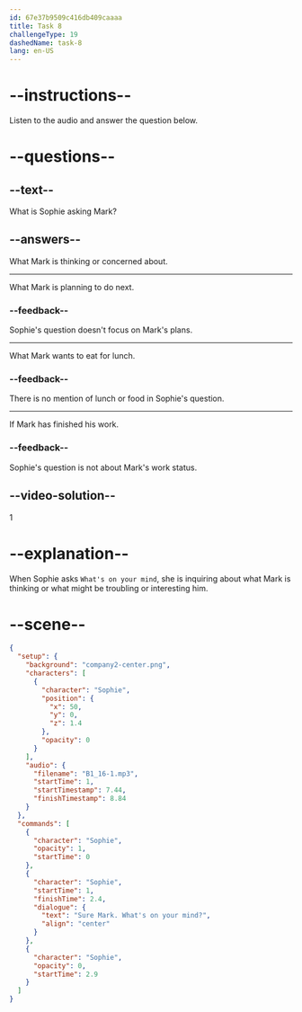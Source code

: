 ```yaml
---
id: 67e37b9509c416db409caaaa
title: Task 8
challengeType: 19
dashedName: task-8
lang: en-US
---
```


<!-- (Audio) Sophie: Sure, Mark. What's on your mind? -->

# --instructions--

Listen to the audio and answer the question below.

# --questions--

## --text--

What is Sophie asking Mark?

## --answers--

What Mark is thinking or concerned about.

---

What Mark is planning to do next.

### --feedback--

Sophie's question doesn't focus on Mark's plans.

---

What Mark wants to eat for lunch.

### --feedback--

There is no mention of lunch or food in Sophie's question.

---

If Mark has finished his work.

### --feedback--

Sophie's question is not about Mark's work status.

## --video-solution--

1

# --explanation--

When Sophie asks `What's on your mind`, she is inquiring about what Mark is thinking or what might be troubling or interesting him.

# --scene--

```json
{
  "setup": {
    "background": "company2-center.png",
    "characters": [
      {
        "character": "Sophie",
        "position": {
          "x": 50,
          "y": 0,
          "z": 1.4
        },
        "opacity": 0
      }
    ],
    "audio": {
      "filename": "B1_16-1.mp3",
      "startTime": 1,
      "startTimestamp": 7.44,
      "finishTimestamp": 8.84
    }
  },
  "commands": [
    {
      "character": "Sophie",
      "opacity": 1,
      "startTime": 0
    },
    {
      "character": "Sophie",
      "startTime": 1,
      "finishTime": 2.4,
      "dialogue": {
        "text": "Sure Mark. What's on your mind?",
        "align": "center"
      }
    },
    {
      "character": "Sophie",
      "opacity": 0,
      "startTime": 2.9
    }
  ]
}
```
